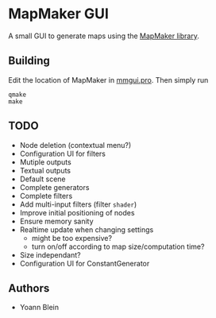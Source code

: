 # MapMaker GUI
A small GUI to generate maps using the [MapMaker library](https://github.com/jube/mapmaker).

## Building
Edit the location of MapMaker in [mmgui.pro](./mmgui.pro). Then simply run

    qmake
    make

## TODO
* Node deletion (contextual menu?)
* Configuration UI for filters
* Mutiple outputs
* Textual outputs
* Default scene
* Complete generators
* Complete filters
* Add multi-input filters (filter `shader`)
* Improve initial positioning of nodes
* Ensure memory sanity
* Realtime update when changing settings
    * might be too expensive?
    * turn on/off according to map size/computation time?
* Size independant?
* Configuration UI for ConstantGenerator

## Authors
- Yoann Blein
